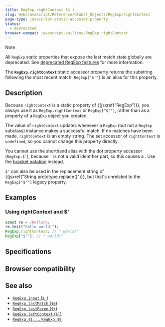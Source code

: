```yaml
---
title: RegExp.rightContext ($')
slug: Web/JavaScript/Reference/Global_Objects/RegExp/rightContext
page-type: javascript-static-accessor-property
status:
  - deprecated
browser-compat: javascript.builtins.RegExp.rightContext
---
```


 

> [!NOTE]
> All `RegExp` static properties that expose the last match state globally are deprecated. See [deprecated RegExp features](/Web/JavaScript/Reference/Deprecated_and_obsolete_features#regexp) for more information.

The **`RegExp.rightContext`** static accessor property returns the substring following the most recent match. `RegExp["$'"]` is an alias for this property.

## Description

Because `rightContext` is a static property of {{jsxref("RegExp")}}, you always use it as `RegExp.rightContext` or `RegExp["$'"]`, rather than as a property of a `RegExp` object you created.

The value of `rightContext` updates whenever a `RegExp` (but not a `RegExp` subclass) instance makes a successful match. If no matches have been made, `rightContext` is an empty string. The set accessor of `rightContext` is `undefined`, so you cannot change this property directly.

You cannot use the shorthand alias with the dot property accessor (`RegExp.$'`), because `'` is not a valid identifier part, so this causes a . Use the [bracket notation](/Web/JavaScript/Reference/Operators/Property_accessors) instead.

`$'` can also be used in the replacement string of {{jsxref("String.prototype.replace()")}}, but that's unrelated to the `RegExp["$'"]` legacy property.

## Examples

### Using rightContext and $'

```js
const re = /hello/g;
re.test("hello world!");
RegExp.rightContext; // " world!"
RegExp["$'"]; // " world!"
```

## Specifications



## Browser compatibility



## See also

- [`RegExp.input` (`$_`)](/Web/JavaScript/Reference/Global_Objects/RegExp/input)
- [`RegExp.lastMatch` (`$&`)](/Web/JavaScript/Reference/Global_Objects/RegExp/lastMatch)
- [`RegExp.lastParen` (`$+`)](/Web/JavaScript/Reference/Global_Objects/RegExp/lastParen)
- [`RegExp.leftContext` (`` $` ``)](/Web/JavaScript/Reference/Global_Objects/RegExp/leftContext)
- [`RegExp.$1`, …, `RegExp.$9`](/Web/JavaScript/Reference/Global_Objects/RegExp/n)
